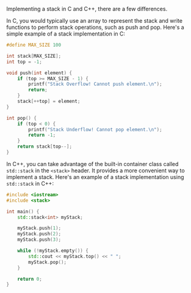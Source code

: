Implementing a stack in C and C++, there are a few differences.

In C, you would typically use an array to represent the stack and write functions to perform stack operations, such as push and pop. Here's a simple example of a stack implementation in C:

```c
#define MAX_SIZE 100

int stack[MAX_SIZE];
int top = -1;

void push(int element) {
    if (top >= MAX_SIZE - 1) {
        printf("Stack Overflow! Cannot push element.\n");
        return;
    }
    stack[++top] = element;
}

int pop() {
    if (top < 0) {
        printf("Stack Underflow! Cannot pop element.\n");
        return -1;
    }
    return stack[top--];
}
```

In C++, you can take advantage of the built-in container class called `std::stack` in the `<stack>` header. It provides a more convenient way to implement a stack. Here's an example of a stack implementation using `std::stack` in C++:

```cpp
#include <iostream>
#include <stack>

int main() {
    std::stack<int> myStack;

    myStack.push(1);
    myStack.push(2);
    myStack.push(3);

    while (!myStack.empty()) {
        std::cout << myStack.top() << " ";
        myStack.pop();
    }

    return 0;
}
